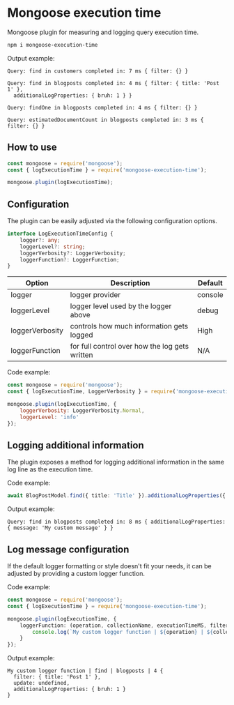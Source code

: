 
# Mongoose execution time

Mongoose plugin for measuring and logging query execution time.

```sh
npm i mongoose-execution-time
```

Output example:

```
Query: find in customers completed in: 7 ms { filter: {} }

Query: find in blogposts completed in: 4 ms { filter: { title: 'Post 1' },
  additionalLogProperties: { bruh: 1 } }

Query: findOne in blogposts completed in: 4 ms { filter: {} }

Query: estimatedDocumentCount in blogposts completed in: 3 ms { filter: {} }

```

## How to use

```js
const mongoose = require('mongoose');
const { logExecutionTime } = require('mongoose-execution-time');

mongoose.plugin(logExecutionTime);
```


## Configuration


The plugin can be easily adjusted via the following configuration options.

```ts
interface LogExecutionTimeConfig {
    logger?: any;
    loggerLevel?: string;
    loggerVerbosity?: LoggerVerbosity;
    loggerFunction?: LoggerFunction;
}
```


| Option  | Description  | Default  |
|---|---|---|
| logger  | logger provider  | console   |
| loggerLevel  | logger level used by the logger above  | debug  |
| loggerVerbosity  | controls how much information gets logged  | High  |
| loggerFunction | for full control over how the log gets written | N/A |


Code example:

```js
const mongoose = require('mongoose');
const { logExecutionTime, LoggerVerbosity } = require('mongoose-execution-time');

mongoose.plugin(logExecutionTime, {
    loggerVerbosity: LoggerVerbosity.Normal,
    loggerLevel: 'info'
});
```
## Logging additional information

The plugin exposes a method for logging additional information in the same log line as the execution time.

Code example:

```ts
await BlogPostModel.find({ title: 'Title' }).additionalLogProperties({ message: 'My custom message'});
```

Output example:

```
Query: find in blogposts completed in: 8 ms { additionalLogProperties: { message: 'My custom message' } }
```

## Log message configuration

If the default logger formatting or style doesn't fit your needs, it can be adjusted by providing a custom logger function.

Code example:

```ts
const mongoose = require('mongoose');
const { logExecutionTime } = require('mongoose-execution-time');

mongoose.plugin(logExecutionTime, {
    loggerFunction: (operation, collectionName, executionTimeMS, filter, update, additionalLogProperties) => {
        console.log(`My custom logger function | ${operation} | ${collectionName} | ${executionTimeMS}`, { filter, update, additionalLogProperties })
    }
});
```

Output example:

```
My custom logger function | find | blogposts | 4 {
  filter: { title: 'Post 1' },
  update: undefined,
  additionalLogProperties: { bruh: 1 }
}
```